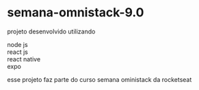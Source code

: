 # semana-omnistack-9.0

projeto desenvolvido utilizando 

node js<br>
react js<br>
react native<br>
expo

esse projeto faz parte do curso semana oministack da rocketseat
